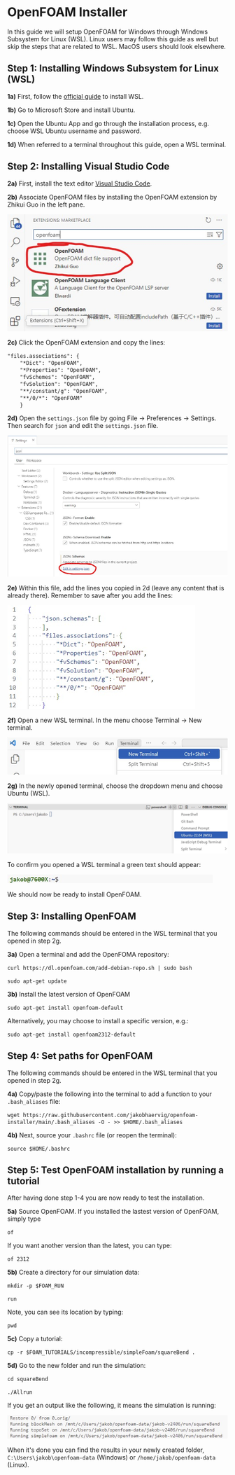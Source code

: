 # OpenFOAM Installer

In this guide we will setup OpenFOAM for Windows through Windows Subsystem for Linux (WSL). Linux users may follow this guide as well but skip the steps that are related to WSL. MacOS users should look elsewhere.

## Step 1: Installing Windows Subsystem for Linux (WSL)
**1a)** First, follow the [official guide](https://learn.microsoft.com/en-gb/windows/wsl/install) to install WSL.

**1b)** Go to Microsoft Store and install Ubuntu.

**1c)** Open the Ubuntu App and go through the installation process, e.g. choose WSL Ubuntu username and password.

**1d)** When referred to a terminal throughout this guide, open a WSL terminal.

## Step 2: Installing Visual Studio Code
**2a)** First, install the text editor [Visual Studio Code](https://code.visualstudio.com).

**2b)** Associate OpenFOAM files by installing the OpenFOAM extension by Zhikui Guo in the left pane.

![](of-extension.jpg)

**2c)** Click the OpenFOAM extension and copy the lines:

```
"files.associations": {
    "*Dict": "OpenFOAM",
    "*Properties": "OpenFOAM",
    "fvSchemes": "OpenFOAM",
    "fvSolution": "OpenFOAM",
    "**/constant/g": "OpenFOAM",
    "**/0/*": "OpenFOAM"
    }
```

**2d)** Open the ``settings.json`` file by going File -> Preferences -> Settings. Then search for ``json`` and edit the ``settings.json`` file.

![](settings-json.jpg)

**2e)** Within this file, add the lines you copied in 2d (leave any content that is already there). Remember to save after you add the lines:

![](settings-json2.jpg)

**2f)** Open a new WSL terminal. In the menu choose Terminal -> New terminal.

![](new-terminal.jpg)

**2g)** In the newly opened terminal, choose the dropdown menu and choose Ubuntu (WSL).

![](wsl-terminal.jpg)

To confirm you opened a WSL terminal a green text should appear:

![](in-wsl-terminal.jpg)

We should now be ready to install OpenFOAM.

## Step 3: Installing OpenFOAM
The following commands should be entered in the WSL terminal that you opened in step 2g.

**3a)** Open a terminal and add the OpenFOMA repository:
```
curl https://dl.openfoam.com/add-debian-repo.sh | sudo bash 
```
```
sudo apt-get update 
```

**3b)** Install the latest version of OpenFOAM

```
sudo apt-get install openfoam-default
```

Alternatively, you may choose to install a specific version, e.g.:
```
sudo apt-get install openfoam2312-default 
```
## Step 4: Set paths for OpenFOAM
The following commands should be entered in the WSL terminal that you opened in step 2g.

**4a)** Copy/paste the following into the terminal to add a function to your ``.bash_aliases`` file:

```
wget https://raw.githubusercontent.com/jakobhaervig/openfoam-installer/main/.bash_aliases -O - >> $HOME/.bash_aliases
```
**4b)** Next, source your ``.bashrc`` file (or reopen the terminal):
```
source $HOME/.bashrc
```

## Step 5: Test OpenFOAM installation by running a tutorial
After having done step 1-4 you are now ready to test the installation.

**5a)** Source OpenFOAM. If you installed the lastest version of OpenFOAM, simply type
```
of
```

If you want another version than the latest, you can type:

```
of 2312
```

**5b)** Create a directory for our simulation data:

```
mkdir -p $FOAM_RUN
```

```
run
```

Note, you can see its location by typing:
```
pwd
```

**5c)** Copy a tutorial:

```
cp -r $FOAM_TUTORIALS/incompressible/simpleFoam/squareBend .
```

**5d)** Go to the new folder and run the simulation:

```
cd squareBend
```

```
./Allrun
```

If you get an output like the following, it means the simulation is running:

![](of-running.jpg)

When it's done you can find the results in your newly created folder, ``C:\Users\jakob\openfoam-data`` (Windows) or ``/home/jakob/openfoam-data`` (Linux).
